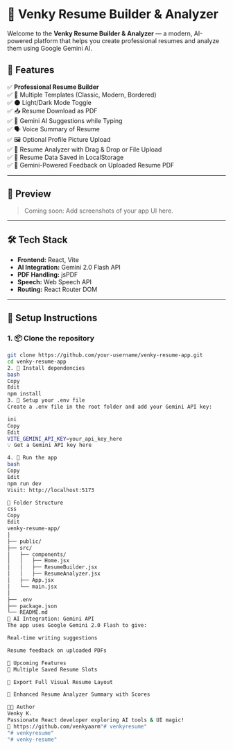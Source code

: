 # 🌟 Venky Resume Builder & Analyzer

Welcome to the **Venky Resume Builder & Analyzer** — a modern, AI-powered platform that helps you create professional resumes and analyze them using Google Gemini AI.

## 🚀 Features

✅ **Professional Resume Builder**  
✅ 🧩 Multiple Templates (Classic, Modern, Bordered)  
✅ 🌑 Light/Dark Mode Toggle  
✅ 📥 Resume Download as PDF  
✅ 🧠 Gemini AI Suggestions while Typing  
✅ 🗣️ Voice Summary of Resume  
✅ 🖼️ Optional Profile Picture Upload  
✅ 📂 Resume Analyzer with Drag & Drop or File Upload  
✅ 🔄 Resume Data Saved in LocalStorage  
✅ 🧠 Gemini-Powered Feedback on Uploaded Resume PDF  

---

## 📸 Preview

> Coming soon: Add screenshots of your app UI here.

---

## 🛠️ Tech Stack

- **Frontend:** React, Vite
- **AI Integration:** Gemini 2.0 Flash API
- **PDF Handling:** jsPDF
- **Speech:** Web Speech API
- **Routing:** React Router DOM

---

## 🧪 Setup Instructions

### 1. 📦 Clone the repository

```bash
git clone https://github.com/your-username/venky-resume-app.git
cd venky-resume-app
2. 📁 Install dependencies
bash
Copy
Edit
npm install
3. 🔑 Setup your .env file
Create a .env file in the root folder and add your Gemini API key:

ini
Copy
Edit
VITE_GEMINI_API_KEY=your_api_key_here
💡 Get a Gemini API key here

4. 🧪 Run the app
bash
Copy
Edit
npm run dev
Visit: http://localhost:5173

📁 Folder Structure
css
Copy
Edit
venky-resume-app/
│
├── public/
├── src/
│   ├── components/
│   │   ├── Home.jsx
│   │   ├── ResumeBuilder.jsx
│   │   ├── ResumeAnalyzer.jsx
│   ├── App.jsx
│   └── main.jsx
│
├── .env
├── package.json
└── README.md
🤖 AI Integration: Gemini API
The app uses Google Gemini 2.0 Flash to give:

Real-time writing suggestions

Resume feedback on uploaded PDFs

📌 Upcoming Features
📂 Multiple Saved Resume Slots

🧾 Export Full Visual Resume Layout

🧠 Enhanced Resume Analyzer Summary with Scores

👨‍💻 Author
Venky K.
Passionate React developer exploring AI tools & UI magic!
🔗 https://github.com/venkyaarm"# venkyresume" 
"# venkyresume" 
"# venky-resume" 
